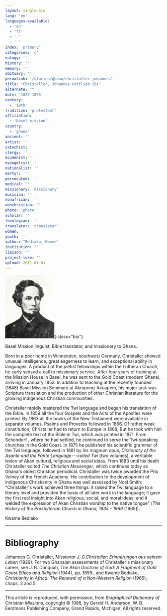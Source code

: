 ```yaml
---
layout: single-bio
lang: 'en'
languages-available:
  - 'en'
  - 'fr'
  - ' '
  - ' '
index: 'primary'
categories: 'c'
eulogy: ''
history: ''
memory: ''
obituary: ''
permalink: '/stories/ghana/christaller-johannes/'
title: "Christaller, Johannes Gottlieb (B)"
alternate: ""
date: '1827-1895'
century:
  - '19th'
tradition: 'protestant'
affiliation:
  - 'basel mission'
country:
  - 'ghana'
ancient: ''
artist: ''
catechist: ''
clergy: ''
ecumenist: ''
evangelist: ''
nationalist: ''
martyr: ''
persecuted: ''
medical: ''
missionary: 'missionary'
musician: ''
nonafrican: ''
nonchristian: ''
photo: 'photo'
scholar: ''
theologian: ''
translator: 'translator'
women: ''
youth: ''
author: "Bediako, Kwame"
institution: ""
liaison: ""
project-luke: ''
upload: 2011-01-01
---
```


![Johannes Christaller](/images/bio-pics/ghana/christaller-johannes/Christaller_small.jpg){:class="bio"}

Basel Mission linguist, Bible translator, and missionary to Ghana.

Born in a poor home in Winnenden, southwest Germany, Christaller showed unusual intelligence, great eagerness to learn, and exceptional ability in languages. A product of the pietist fellowships within the Lutheran Church, he early sensed a call to missionary service. After four years of training at the Mission House in Basel, he was sent to the Gold Coast (modern Ghana), arriving in January 1853. In addition to teaching at the recently founded (1848) Basel Mission Seminary at Akropong-Akuapem, his major task was Scripture translation and the production of other Christian literature for the growing indigenous Christian communities.

Christaller rapidly mastered the Twi language and began his translation of the Bible. In 1859 all the four Gospels and the Acts of the Apostles were printed. By 1863 all the books of the New Testament were available in separate volumes. Psalms and Proverbs followed in 1866. Of rather weak constitution, Christaller had to return to Europe in 1868, But he took with him the complete text of the Bible in Twi, which was printed in 1871. From Schondorf , where he had settled, he continued to serve the Twi-speaking churches in the Gold Coast. In 1875 he published his scientific grammar of the Twi language, followed in 1881 by his magnum opus, *Dictionary of the Asante and the Fante Language---called Twi* (two volumes), a veritable lexion of Akan cultural, religious and social ideas. From 1883 until his death Christaller edited *The Christian Messenger*, which continues today as Ghana's oldest Christian periodical. Christaller was twice awarded the Prix Volney of the French Academy. His contribution to the development of indigenous Christianity in Ghana was well assessed by Noel Smith: "Christaller's work achieved three things: it raised the Twi language to a literary level and provided the basis of all later work in the language; it gave the first real insight into Akan religious, social, and moral ideas; and it welded the expression of Akan Christian worship to the native tongue" (*The History of the Presbyterian Church in Ghana, 1835 - 1960* [1965]).

Kwame Bediako

---

# Bibliography

Johannes G. Christaller, *Missionar J. G.Christaller: Erinnerungen aus seinem Leben* (1929). For two Ghanaian assessments of Christaller's missionary career, see J. B. Danquah, *The Akan Doctrine of God: A Fragment of Gold Coast Ethics and Religion* (1944), pp. 185ff., and Kwame Bediako, *Christianity in Africa: The Renewal of a Non-Western Religion* (1965), chaps. 3 and 5.

---

This article is reproduced, with permission, from *Biographical Dictionary of Christian Missions*,   copyright &copy; 1998, by Gerald H. Anderson, W. B. Eerdmans Publishing Company, Grand Rapids, Michigan.  All rights reserved.

